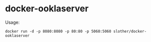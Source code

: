 # docker-ooklaserver

Usage:
```
docker run -d -p 8080:8080 -p 80:80 -p 5060:5060 slother/docker-ooklaserver
```
